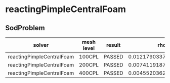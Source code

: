 reactingPimpleCentralFoam
=======

SodProblem
---------------------

|solver|mesh level|result|rho|U |p |e |
|------|----------|------|---|--|--|--|
|reactingPimpleCentralFoam|100CPL|PASSED|0.01217903374999999|0.02558475823509766|0.010657181250000002|0.047648361249999986|
|reactingPimpleCentralFoam|200CPL|PASSED|0.007411918749999991|0.013771956276538185|0.006072038749999992|0.02975574625000002|
|reactingPimpleCentralFoam|400CPL|PASSED|0.0045520362500000066|0.007381110376642976|0.0034377412500000005|0.018946361249999967|
